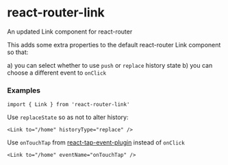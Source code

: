 # react-router-link
An updated Link component for react-router

This adds some extra properties to the default react-router Link component so that:

a) you can select whether to use `push` or `replace` history state
b) you can choose a different event to `onClick`

### Examples
```
import { Link } from 'react-router-link'
```

Use `replaceState` so as not to alter history:
```
<Link to="/home" historyType="replace" />
```

Use `onTouchTap` from [react-tap-event-plugin](https://github.com/zilverline/react-tap-event-plugin/tree/master/src) instead of `onClick`
```
<Link to="/home" eventName="onTouchTap" />
```
